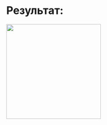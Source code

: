 <h1>Результат: </h1>
<img src="https://github.com/Al6or/for_images/blob/master/result/1.jfif" width="250">
